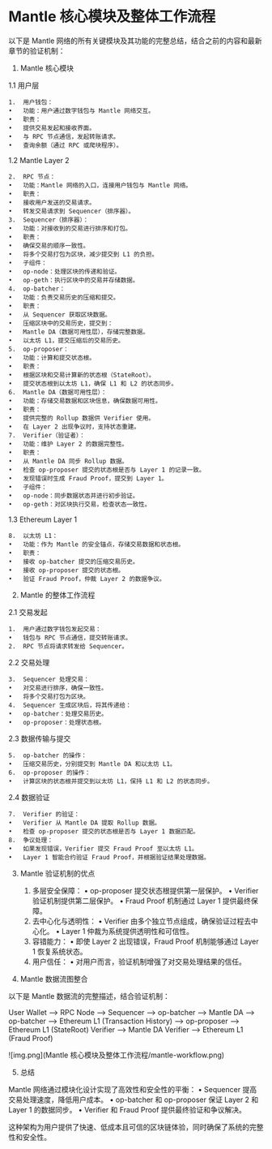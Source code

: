 # Mantle 核心模块及整体工作流程

以下是 Mantle 网络的所有关键模块及其功能的完整总结，结合之前的内容和最新章节的验证机制：

1. Mantle 核心模块

1.1 用户层

	1.	用户钱包：
	•	功能：用户通过数字钱包与 Mantle 网络交互。
	•	职责：
	•	提供交易发起和接收界面。
	•	与 RPC 节点通信，发起转账请求。
	•	查询余额（通过 RPC 或爬块程序）。

1.2 Mantle Layer 2

	2.	RPC 节点：
	•	功能：Mantle 网络的入口，连接用户钱包与 Mantle 网络。
	•	职责：
	•	接收用户发送的交易请求。
	•	转发交易请求到 Sequencer（排序器）。
	3.	Sequencer（排序器）：
	•	功能：对接收到的交易进行排序和打包。
	•	职责：
	•	确保交易的顺序一致性。
	•	将多个交易打包为区块，减少提交到 L1 的负担。
	•	子组件：
	•	op-node：处理区块的传递和验证。
	•	op-geth：执行区块中的交易并存储数据。
	4.	op-batcher：
	•	功能：负责交易历史的压缩和提交。
	•	职责：
	•	从 Sequencer 获取区块数据。
	•	压缩区块中的交易历史，提交到：
	•	Mantle DA（数据可用性层），存储完整数据。
	•	以太坊 L1，提交压缩后的交易历史。
	5.	op-proposer：
	•	功能：计算和提交状态根。
	•	职责：
	•	根据区块和交易计算新的状态根（StateRoot）。
	•	提交状态根到以太坊 L1，确保 L1 和 L2 的状态同步。
	6.	Mantle DA（数据可用性层）：
	•	功能：存储交易数据和区块信息，确保数据可用性。
	•	职责：
	•	提供完整的 Rollup 数据供 Verifier 使用。
	•	在 Layer 2 出现争议时，支持状态重建。
	7.	Verifier（验证者）：
	•	功能：维护 Layer 2 的数据完整性。
	•	职责：
	•	从 Mantle DA 同步 Rollup 数据。
	•	检查 op-proposer 提交的状态根是否与 Layer 1 的记录一致。
	•	发现错误时生成 Fraud Proof，提交到 Layer 1。
	•	子组件：
	•	op-node：同步数据状态并进行初步验证。
	•	op-geth：对区块执行交易，检查状态一致性。

1.3 Ethereum Layer 1

	8.	以太坊 L1：
	•	功能：作为 Mantle 的安全锚点，存储交易数据和状态根。
	•	职责：
	•	接收 op-batcher 提交的压缩交易历史。
	•	接收 op-proposer 提交的状态根。
	•	验证 Fraud Proof，仲裁 Layer 2 的数据争议。

2. Mantle 的整体工作流程

2.1 交易发起

	1.	用户通过数字钱包发起交易：
	•	钱包与 RPC 节点通信，提交转账请求。
	2.	RPC 节点将请求转发给 Sequencer。

2.2 交易处理

	3.	Sequencer 处理交易：
	•	对交易进行排序，确保一致性。
	•	将多个交易打包为区块。
	4.	Sequencer 生成区块后，将其传递给：
	•	op-batcher：处理交易历史。
	•	op-proposer：处理状态根。

2.3 数据传输与提交

	5.	op-batcher 的操作：
	•	压缩交易历史，分别提交到 Mantle DA 和以太坊 L1。
	6.	op-proposer 的操作：
	•	计算区块的状态根并提交到以太坊 L1，保持 L1 和 L2 的状态同步。

2.4 数据验证

	7.	Verifier 的验证：
	•	Verifier 从 Mantle DA 提取 Rollup 数据。
	•	检查 op-proposer 提交的状态根是否与 Layer 1 数据匹配。
	8.	争议处理：
	•	如果发现错误，Verifier 提交 Fraud Proof 至以太坊 L1。
	•	Layer 1 智能合约验证 Fraud Proof，并根据验证结果处理数据。

3. Mantle 验证机制的优点

    1. 多层安全保障：
       • op-proposer 提交状态根提供第一层保护。
       • Verifier 验证机制提供第二层保护。
       • Fraud Proof 机制通过 Layer 1 提供最终保障。
    2. 去中心化与透明性：
       • Verifier 由多个独立节点组成，确保验证过程去中心化。
       • Layer 1 仲裁为系统提供透明性和可信性。
    3. 容错能力：
       • 即使 Layer 2 出现错误，Fraud Proof 机制能够通过 Layer 1 恢复系统状态。
    4. 用户信任：
       • 对用户而言，验证机制增强了对交易处理结果的信任。

4. Mantle 数据流图整合

以下是 Mantle 数据流的完整描述，结合验证机制：

User Wallet --> RPC Node --> Sequencer --> op-batcher --> Mantle DA
--> op-batcher --> Ethereum L1 (Transaction History)
--> op-proposer --> Ethereum L1 (StateRoot)
Verifier --> Mantle DA
Verifier --> Ethereum L1 (Fraud Proof)

![img.png](Mantle 核心模块及整体工作流程/mantle-workflow.png)

5. 总结

Mantle 网络通过模块化设计实现了高效性和安全性的平衡：
• Sequencer 提高交易处理速度，降低用户成本。
• op-batcher 和 op-proposer 保证 Layer 2 和 Layer 1 的数据同步。
• Verifier 和 Fraud Proof 提供最终验证和争议解决。

这种架构为用户提供了快速、低成本且可信的区块链体验，同时确保了系统的完整性和安全性。